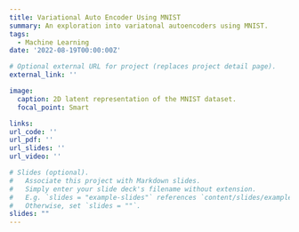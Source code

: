 ```yaml
---
title: Variational Auto Encoder Using MNIST
summary: An exploration into variatonal autoencoders using MNIST. 
tags:
  - Machine Learning
date: '2022-08-19T00:00:00Z'

# Optional external URL for project (replaces project detail page).
external_link: ''

image:
  caption: 2D latent representation of the MNIST dataset. 
  focal_point: Smart

links:
url_code: ''
url_pdf: ''
url_slides: ''
url_video: ''

# Slides (optional).
#   Associate this project with Markdown slides.
#   Simply enter your slide deck's filename without extension.
#   E.g. `slides = "example-slides"` references `content/slides/example-slides.md`.
#   Otherwise, set `slides = ""`.
slides: ""
---
```

